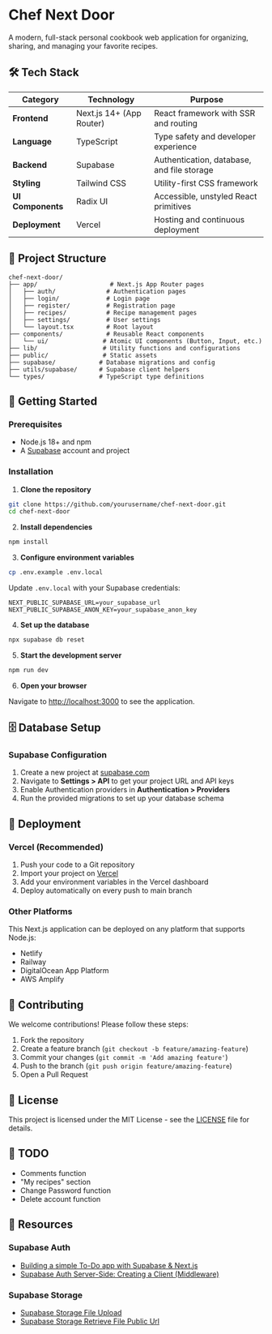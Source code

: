 # Chef Next Door

A modern, full-stack personal cookbook web application for organizing, sharing, and managing your favorite recipes.

## 🛠️ Tech Stack

| Category | Technology | Purpose |
| --- | --- | --- |
| **Frontend** | Next.js 14+ (App Router) | React framework with SSR and routing |
| **Language** | TypeScript | Type safety and developer experience |
| **Backend** | Supabase | Authentication, database, and file storage |
| **Styling** | Tailwind CSS | Utility-first CSS framework |
| **UI Components** | Radix UI | Accessible, unstyled React primitives |
| **Deployment** | Vercel | Hosting and continuous deployment |

## 📁 Project Structure

```
chef-next-door/
├── app/                    # Next.js App Router pages
│   ├── auth/              # Authentication pages
│   ├── login/             # Login page
│   ├── register/          # Registration page
│   ├── recipes/           # Recipe management pages
│   ├── settings/          # User settings
│   └── layout.tsx         # Root layout
├── components/            # Reusable React components
│   └── ui/               # Atomic UI components (Button, Input, etc.)
├── lib/                  # Utility functions and configurations
├── public/               # Static assets
├── supabase/            # Database migrations and config
├── utils/supabase/      # Supabase client helpers
└── types/               # TypeScript type definitions
```

## 🚀 Getting Started

### Prerequisites

- Node.js 18+ and npm
- A [Supabase](https://supabase.com/) account and project

### Installation

1. **Clone the repository**
  
  ```bash
  git clone https://github.com/yourusername/chef-next-door.git
  cd chef-next-door
  ```
  
2. **Install dependencies**
  
  ```bash
  npm install
  ```
  
3. **Configure environment variables**
  
  ```bash
  cp .env.example .env.local
  ```
  
  Update `.env.local` with your Supabase credentials:
  
  ```env
  NEXT_PUBLIC_SUPABASE_URL=your_supabase_url
  NEXT_PUBLIC_SUPABASE_ANON_KEY=your_supabase_anon_key
  ```
  
4. **Set up the database**
  
  ```bash
  npx supabase db reset
  ```
  
5. **Start the development server**
  
  ```bash
  npm run dev
  ```
  
6. **Open your browser**
  
  Navigate to [http://localhost:3000](http://localhost:3000) to see the application.
  

## 🗄️ Database Setup

### Supabase Configuration

1. Create a new project at [supabase.com](https://supabase.com/)
2. Navigate to **Settings > API** to get your project URL and API keys
3. Enable Authentication providers in **Authentication > Providers**
4. Run the provided migrations to set up your database schema

## 🚀 Deployment

### Vercel (Recommended)

1. Push your code to a Git repository
2. Import your project on [Vercel](https://vercel.com/)
3. Add your environment variables in the Vercel dashboard
4. Deploy automatically on every push to main branch

### Other Platforms

This Next.js application can be deployed on any platform that supports Node.js:

- Netlify
- Railway
- DigitalOcean App Platform
- AWS Amplify

## 🤝 Contributing

We welcome contributions! Please follow these steps:

1. Fork the repository
2. Create a feature branch (`git checkout -b feature/amazing-feature`)
3. Commit your changes (`git commit -m 'Add amazing feature'`)
4. Push to the branch (`git push origin feature/amazing-feature`)
5. Open a Pull Request

## 📄 License

This project is licensed under the MIT License - see the [LICENSE](LICENSE) file for details.

## 📝 TODO

- Comments function
- "My recipes" section
- Change Password function
- Delete account function

## 🔗 Resources

### Supabase Auth
- [Building a simple To-Do app with Supabase & Next.js](https://medium.com/@nbryleibanez/building-a-simple-to-do-app-with-supabase-next-js-2984ce16926a)
- [Supabase Auth Server-Side: Creating a Client (Middleware)](https://supabase.com/docs/guides/auth/server-side/nextjs)

### Supabase Storage
- [Supabase Storage File Upload](https://supabase.com/docs/guides/storage/uploads/standard-uploads)
- [Supabase Storage Retrieve File Public Url](https://supabase.com/docs/reference/javascript/storage-from-getpublicurl)
